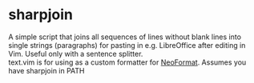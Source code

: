 # sharpjoin
A simple script that joins all sequences of lines without blank lines into single strings (paragraphs) for pasting in e.g. LibreOffice after editing in Vim. Useful only with a sentence splitter.  
text.vim is for using as a custom formatter for [NeoFormat](https://github.com/sbdchd/neoformat). Assumes you have sharpjoin in PATH
